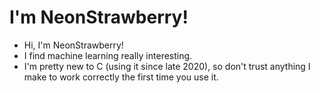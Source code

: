 # I'm NeonStrawberry!
- Hi, I'm NeonStrawberry!
- I find machine learning really interesting.
- I'm pretty new to C (using it since late 2020), so don't trust anything I make to work correctly the first time you use it.
